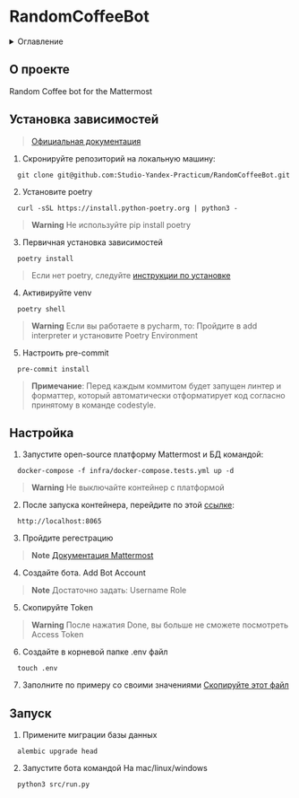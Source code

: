 # RandomCoffeeBot
<details>
  <summary>Оглавление</summary>
  <ol>
    <li>
      <a href="#описание">О проекте</a>
      <ul>
        <li><a href="#зависимости">Установка зависимостей</a></li>
      </ul>
    </li>
    <li>
      <a href="#настройка">Настройка</a>
      <ul>
        <li><a href="#запуск">Запуск</a></li>
      </ul>
    </li>
  </ol>
</details>

## О проекте [](#описание)
Random Coffee bot for the Mattermost
## Установка зависимостей [](#зависимости)
> [Официальная документация](https://python-poetry.org/docs/)

1. Скронируйте репозиторий на локальную машину:
  ```
    git clone git@github.com:Studio-Yandex-Practicum/RandomCoffeeBot.git
  ```

2. Установите poetry
  ```
    curl -sSL https://install.python-poetry.org | python3 -
  ```
> **Warning**
> Не используйте pip install poetry

3. Первичная установка зависимостей
  ```
    poetry install
  ```
> Если нет poetry, следуйте [инструкции по установке](https://python-poetry.org/docs/#installing-with-the-official-installer)
4. Активируйте venv
  ```
    poetry shell
  ```
> **Warning**
> Если вы работаете в pycharm, то:
> Пройдите в add interpreter и установите Poetry Environment

5. Настроить pre-commit
  ```
    pre-commit install
  ```
> **Примечание**:
  > Перед каждым коммитом будет запущен линтер и форматтер,
  > который автоматически отформатирует код
  > согласно принятому в команде codestyle.

## Настройка [](#настройка)
1. Запустите open-source платформу Mattermost и БД командой:
  ```
    docker-compose -f infra/docker-compose.tests.yml up -d
  ```
> **Warning**
> Не выключайте контейнер с платформой

2. После запуска контейнера, перейдите по этой [ссылке](http://localhost:8065):
  ```
    http://localhost:8065
  ```
3. Пройдите регестрацию
> **Note**
> [Документация Mattermost](https://docs.mattermost.com/)
4. Создайте бота. Add Bot Account
> **Note**
> Достаточно задать:
> Username
> Role
5. Скопируйте Token
> **Warning**
> После нажатия Done, вы больше не сможете посмотреть Access Token
6. Создайте в корневой папке .env файл
  ```
    touch .env
  ```
7. Заполните по примеру со своими значениями
  [Скопируйте этот файл](./.env.example)
## Запуск [](#запуск)
1. Примените миграции базы данных
  ```
    alembic upgrade head
  ```
2. Запустите бота командой
На mac/linux/windows
  ```
    python3 src/run.py
  ```
